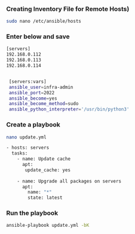 ### Creating Inventory File for Remote Hosts)
```sh
sudo nano /etc/ansible/hosts
```
### Enter below and save
```sh
[servers]
192.168.0.112
192.168.0.113
192.168.0.114


 [servers:vars]
 ansible_user=infra-admin
 ansible_port=2022
 ansible_become=yes
 ansible_become_method=sudo
 ansible_python_interpreter='/usr/bin/python3'
```

### Create a playbook 
```sh
nano update.yml
```
```sh
- hosts: servers
  tasks:
    - name: Update cache 
      apt:
       update_cache: yes
         
    - name: Upgrade all packages on servers
      apt: 
        name: "*"
        state: latest
```        


### Run the playbook 
```sh
ansible-playbook update.yml -bK
```
